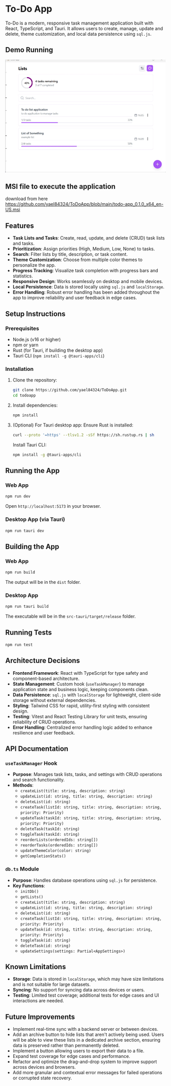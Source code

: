 # To-Do App

To-Do is a modern, responsive task management application built with React, TypeScript, and Tauri. It allows users to create, manage, update and delete, theme customization, and local data persistence using `sql.js`.

## Demo Running
<img src="preview.gif" alt="preview" width="600"/>

## MSI file to execute the application
download from here
https://github.com/yael84324/ToDoApp/blob/main/todo-app_0.1.0_x64_en-US.msi

## Features
- **Task Lists and Tasks**: Create, read, update, and delete (CRUD) task lists and tasks.
- **Prioritization**: Assign priorities (High, Medium, Low, None) to tasks.
- **Search**: Filter lists by title, description, or task content.
- **Theme Customization**: Choose from multiple color themes to personalize the app.
- **Progress Tracking**: Visualize task completion with progress bars and statistics.
- **Responsive Design**: Works seamlessly on desktop and mobile devices.
- **Local Persistence**: Data is stored locally using `sql.js` and `localStorage`.
- **Error Handling**: Robust error handling has been added throughout the app to improve reliability and user feedback in edge cases.

## Setup Instructions
### Prerequisites
- Node.js (v16 or higher)
- npm or yarn
- Rust (for Tauri, if building the desktop app)
- Tauri CLI (`npm install -g @tauri-apps/cli`)

### Installation
1. Clone the repository:
   ```bash
   git clone https://github.com/yael84324/ToDoApp.git
   cd todoapp
   ```
2. Install dependencies:
   ```bash
   npm install
   ```
3. (Optional) For Tauri desktop app:
   Ensure Rust is installed: 
   ```bash
   curl --proto '=https' --tlsv1.2 -sSf https://sh.rustup.rs | sh
   ```
   Install Tauri CLI: 
   ```bash
   npm install -g @tauri-apps/cli
   ```

## Running the App
### Web App
```bash
npm run dev
```
Open `http://localhost:5173` in your browser.

### Desktop App (via Tauri)
```bash
npm run tauri dev
```

## Building the App
### Web App
```bash
npm run build
```
The output will be in the `dist` folder.

### Desktop App
```bash
npm run tauri build
```
The executable will be in the `src-tauri/target/release` folder.

## Running Tests
```bash
npm run test
```

## Architecture Decisions
- **Frontend Framework**: React with TypeScript for type safety and component-based architecture.
- **State Management**: Custom hook (`useTaskManager`) to manage application state and business logic, keeping components clean.
- **Data Persistence**: `sql.js` with `localStorage` for lightweight, client-side storage without external dependencies.
- **Styling**: Tailwind CSS for rapid, utility-first styling with consistent design.
- **Testing**: Vitest and React Testing Library for unit tests, ensuring reliability of CRUD operations.
- **Error Handling**: Centralized error handling logic added to enhance resilience and user feedback.

## API Documentation
### `useTaskManager` Hook
- **Purpose**: Manages task lists, tasks, and settings with CRUD operations and search functionality.
- **Methods**:
  - `createList(title: string, description: string)`
  - `updateList(id: string, title: string, description: string)`
  - `deleteList(id: string)`
  - `createTask(listId: string, title: string, description: string, priority: Priority)`
  - `updateTask(taskId: string, title: string, description: string, priority: Priority)`
  - `deleteTask(taskId: string)`
  - `toggleTask(taskId: string)`
  - `reorderLists(orderedIds: string[])`
  - `reorderTasks(orderedIds: string[])`
  - `updateThemeColor(color: string)`
  - `getCompletionStats()`

### `db.ts` Module
- **Purpose**: Handles database operations using `sql.js` for persistence.
- **Key Functions**:
  - `initDb()`
  - `getLists()`
  - `createList(title: string, description: string)`
  - `updateList(id: string, title: string, description: string)`
  - `deleteList(id: string)`
  - `createTask(listId: string, title: string, description: string, priority: Priority)`
  - `updateTask(id: string, title: string, description: string, priority: Priority)`
  - `toggleTask(id: string)`
  - `deleteTask(id: string)`
  - `updateSettings(settings: Partial<AppSettings>)`

## Known Limitations
- **Storage**: Data is stored in `localStorage`, which may have size limitations and is not suitable for large datasets.
- **Syncing**: No support for syncing data across devices or users.
- **Testing**: Limited test coverage; additional tests for edge cases and UI interactions are needed.


## Future Improvements
- Implement real-time sync with a backend server or between devices.
- Add an archive button to hide lists that aren't actively being used. Users will be able to view these lists in a dedicated archive section, ensuring data is preserved rather than permanently deleted.
- Implement a button allowing users to export their data to a file.
- Expand test coverage for edge cases and performance.
- Refactor and optimize the drag-and-drop system to improve support across devices and browsers.
- Add more granular and contextual error messages for failed operations or corrupted state recovery.
